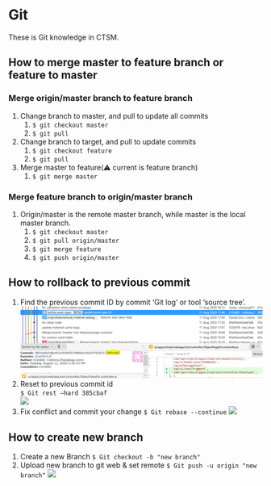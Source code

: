 # Git

These is Git knowledge in CTSM. 



## How to merge master to feature branch or feature to master


### Merge origin/master branch to feature branch
1. Change branch to master, and pull to update all commits
    1. `$ git checkout master`
    2. `$ git pull`
2. Change branch to target, and pull to update commits
    1. `$ git checkout feature`
    2. `$ git pull`
3. Merge master to feature(⚠️ current is feature branch)
    1. `$ git merge master`


### Merge feature branch to origin/master branch
1. Origin/master is the remote master branch, while master is the local master branch.
   1. `$ git checkout master`
   2. `$ git pull origin/master`
   3. `$ git merge feature`
   4. `$ git push origin/master`


## How to rollback to previous commit

1. Find the previous commit ID by commit ‘Git log’ or tool ‘source tree’.  
   ![](https://github.com/ZiqianWangSap/TestMarkdown/blob/master/images/markdown/2020-08-14-12-15-37.png?raw=true)
2. Reset to previous commit id  
`$ Git rest –hard 385cbaf`  
![](2020-08-14-12-16-49.png)
3. Fix conflict and commit your change
`$ Git rebase --continue`
![](2020-08-14-12-17-32.png)


## How to create new branch 

1. Create a new Branch
`$ Git checkout -b "new branch"`
2. Upload new branch to git web & set remote
`$ Git push -u origin "new branch"`
![](2020-08-14-12-19-17.png)
